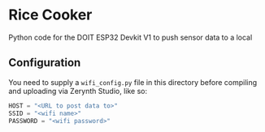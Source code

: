 # Rice Cooker

Python code for the DOIT ESP32 Devkit V1 to push sensor data to a local

## Configuration

You need to supply a `wifi_config.py` file in this directory before
compiling and uploading via Zerynth Studio, like so:

```python
HOST = "<URL to post data to>"
SSID = "<wifi name>"
PASSWORD = "<wifi password>"
```
